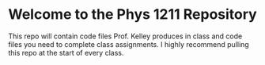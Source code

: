 # Welcome to the Phys 1211 Repository
This repo will contain code files Prof. Kelley produces in class and code files you need to complete class assignments. I highly recommend pulling this repo at the start of every class.
